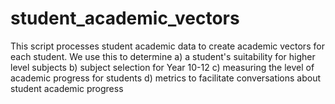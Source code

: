 # student_academic_vectors
This script processes student academic data to create academic vectors for each student. We use this to determine a) a student's suitability for higher level subjects b) subject selection for Year 10-12 c) measuring the level of academic progress for students d) metrics to facilitate conversations about
 student academic progress
